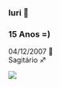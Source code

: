  ### Iuri  🏀
### 15 Anos =)
04/12/2007 👶  
 Sagitário ♐

 
![](https://giphy.com/gifs/one-piece-sanji-9aiveGIvkwfyE)
